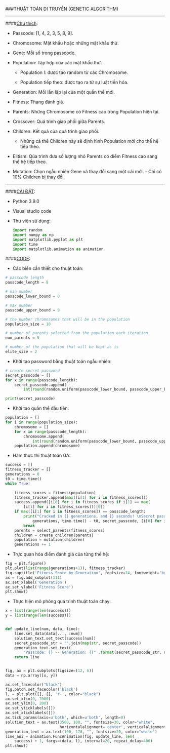 ###THUẬT TOÁN DI TRUYỀN (GENETIC ALGORITHM)

---

####<ins>Chú thích</ins>:

- Passcode: [1, 4, 2, 3, 5, 8, 9].
- Chromosome: Mật khẩu hoặc những mật khẩu thử.
- Gene: Mỗi số trong passcode.

- Population: Tập hợp của các mật khẩu thử.

  - Population I: được tạo random từ các Chromosome.

  - Population tiếp theo: được tạo ra từ sự luật tiến hóa.

- Generation: Mỗi lần lặp lại của một quần thể mới.

- Fitness: Thang đánh giá.

- Parents: Những Chromosome có Fitness cao trong Population hiện tại.

- Crossover: Quá trình giao phối giữa Parents.

- Children: Kết quả của quá trình giao phối.

  - Những cá thể Children này sẽ định hình Population mới cho thế hệ tiếp theo.

- Elitism: Qúa trình đưa số lượng nhỏ Parents có điểm Fitness cao sang thế hệ tiếp theo.

- Mutation: Chọn ngẫu nhiên Gene và thay đổi sang một cái mới. - Chỉ có 10% Children bị thay đổi.

---

####<ins>CÀI ĐẶT</ins>:

- Python 3.9.0
- Visual studio code
- Thư viện sử dụng:

  ```python
  import random
  import numpy as np
  import matplotlib.pyplot as plt
  import time
  import matplotlib.animation as animation
  ```

####<ins>CODE</ins>:

- Các biến cần thiết cho thuật toán:

```python
# passcode length
passcode_length = 8

# min number
passcode_lower_bound = 0

# max number
passcode_upper_bound = 9

# the number chromosomes that will be in the population
population_size = 10

# number of parents selected from the population each iteration
num_parents = 5

# number of the population that will be kept as is
elite_size = 2
```

- Khởi tạo password bằng thuật toán ngẫu nhiên:

```python
# create secret password
secret_passcode = []
for x in range(passcode_length):
    secret_passcode.append(
        int(round(random.uniform(passcode_lower_bound, passcode_upper_bound), 0)))

print(secret_passcode)
```

- Khởi tạo quần thể đầu tiên:

```python
population = []
for i in range(population_size):
    chromosome = []
    for x in range(passcode_length):
        chromosome.append(
            int(round(random.uniform(passcode_lower_bound, passcode_upper_bound), 0)))
    population.append(chromosome)
```

- Hàm thực thi thuật toán GA:

```python
success = []
fitness_tracker = []
generations = 0
t0 = time.time()
while True:

    fitness_scores = fitness(population)
    fitness_tracker.append(max([i[1] for i in fitness_scores]))
    success.append([i[0] for i in fitness_scores if i[1] == max(
        [i[1] for i in fitness_scores])][0])
    if max([i[1] for i in fitness_scores]) == passcode_length:
        print("Cracked in {} generations, and {} seconds! \nSecret passcode = {} \nDiscovered passcode = {}".format(
            generations, time.time() - t0, secret_passcode, [i[0] for i in fitness_scores if i[1] == passcode_length][0]))
        break
    parents = select_parents(fitness_scores)
    children = create_children(parents)
    population = mutation(children)
    generations += 1
```

- Trực quan hóa điểm đánh giá của từng thế hệ:

```python
fig = plt.figure()
plt.plot(list(range(generations+1)), fitness_tracker)
fig.suptitle('Fitness Score by Generation', fontsize=14, fontweight='bold')
ax = fig.add_subplot(111)
ax.set_xlabel('Generation')
ax.set_ylabel('Fitness Score')
plt.show()
```

- Thực hiện mô phỏng quá trình thuật toán chạy:

```python
x = list(range(len(success)))
y = list(range(len(success)))


def update_line(num, data, line):
    line.set_data(data[..., :num])
    solution_text.set_text(success[num])
    secret_passcode_str = "".join(map(str, secret_passcode))
    generation_text.set_text(
        "Passcode: {} -- Generation: {}" .format(secret_passcode_str, num))
    return line


fig, ax = plt.subplots(figsize=(12, 6))
data = np.array([x, y])

ax.set_facecolor("black")
fig.patch.set_facecolor('black')
l, = plt.plot([], [], 'r-', color="black")
ax.set_xlim(0, 7000)
ax.set_ylim(0, 200)
ax.set_yticklabels([])
ax.set_xticklabels([])
ax.tick_params(axis=u'both', which=u'both', length=0)
solution_text = ax.text(3500, 100, "", fontsize=30, color="white",
                        horizontalalignment='center', verticalalignment='center')
generation_text = ax.text(100, 170, "", fontsize=20, color="white")
line_ani = animation.FuncAnimation(fig, update_line, len(
    success) + 1, fargs=(data, l), interval=20, repeat_delay=400)
plt.show()
```

